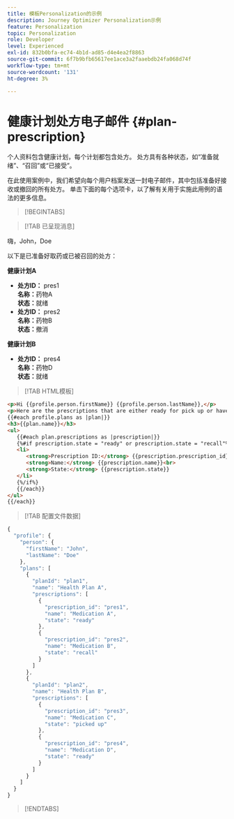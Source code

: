```yaml
---
title: 模板Personalization的示例
description: Journey Optimizer Personalization示例
feature: Personalization
topic: Personalization
role: Developer
level: Experienced
exl-id: 832b0bfa-ec74-4b1d-ad85-d4e4ea2f8863
source-git-commit: 6f7b9bfb65617ee1ace3a2faaebdb24fa068d74f
workflow-type: tm+mt
source-wordcount: '131'
ht-degree: 3%

---
```


# 健康计划处方电子邮件 {#plan-prescription}

个人资料包含健康计划，每个计划都包含处方。 处方具有各种状态，如“准备就绪”、“召回”或“已接受”。

在此使用案例中，我们希望向每个用户档案发送一封电子邮件，其中包括准备好接收或撤回的所有处方。 单击下面的每个选项卡，以了解有关用于实施此用例的语法的更多信息。

>[!BEGINTABS]

>[!TAB 已呈现消息]

<p>嗨，John，Doe</p>
<p>以下是已准备好取药或已被召回的处方：</p>

**健康计划A**

<ul>

<li>
      <strong>处方ID：</strong> pres1<br>
      <strong>名称：</strong>药物A<br>
      <strong>状态：</strong>就绪
   </li>

<li>
      <strong>处方ID：</strong> pres2<br>
      <strong>名称：</strong>药物B<br>
      <strong>状态：</strong>撤消
   </li>

</ul>

**健康计划B**

<ul>

<li>
      <strong>处方ID：</strong> pres4<br>
      <strong>名称：</strong>药物D<br>
      <strong>状态：</strong>就绪
   </li>

</ul>

>[!TAB HTML模板]

```html
<p>Hi {{profile.person.firstName}} {{profile.person.lastName}},</p>
<p>Here are the prescriptions that are either ready for pick up or have been recalled:</p>
{{#each profile.plans as |plan|}}
<h3>{{plan.name}}</h3>
<ul>
   {{#each plan.prescriptions as |prescription|}}
   {%#if prescription.state = "ready" or prescription.state = "recall"%}
   <li>
      <strong>Prescription ID:</strong> {{prescription.prescription_id}}<br>
      <strong>Name:</strong> {{prescription.name}}<br>
      <strong>State:</strong> {{prescription.state}}
   </li>
   {%/if%}
   {{/each}}
</ul>
{{/each}}
```

>[!TAB 配置文件数据]

```javascript
{
  "profile": {
    "person": {
      "firstName": "John",
      "lastName": "Doe"
    },
    "plans": [
      {
        "planId": "plan1",
        "name": "Health Plan A",
        "prescriptions": [
          {
            "prescription_id": "pres1",
            "name": "Medication A",
            "state": "ready"
          },
          {
            "prescription_id": "pres2",
            "name": "Medication B",
            "state": "recall"
          }
        ]
      },
      {
        "planId": "plan2",
        "name": "Health Plan B",
        "prescriptions": [
          {
            "prescription_id": "pres3",
            "name": "Medication C",
            "state": "picked up"
          },
          {
            "prescription_id": "pres4",
            "name": "Medication D",
            "state": "ready"
          }
        ]
      }
    ]
  }
}
```

>[!ENDTABS]

